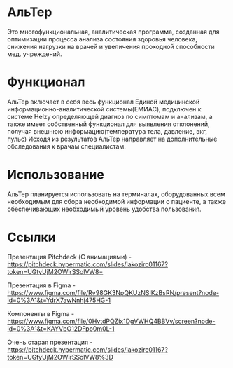 # АльТер
Это многофункциональная, аналитическая программа, созданная для оптимизации процесса анализа состояния здоровья человека, снижения нагрузки на врачей  и увеличения проходной способности мед. учреждений.
# Функционал
АльТер включает в себя весь функционал Единой медицинской информационно-аналитической системы(ЕМИАС), подключен к системе Helzy определяющей диагноз по симптомам и анализам, а также имеет собственный функционал для выявления отклонений, получая внешнюю информацию(температура тела, давление, экг, пульс)
Исходя из результатов АльТер направляет на дополнительные обследования к врачам специалистам.
# Использование
АльТер планируется использовать на терминалах, оборудованных всем необходимым для сбора необходимой информации о пациенте, а также обеспечивающих необходимый уровень удобства пользования.
# Cсылки

Презентация Pitchdeck (С анимациями) - https://pitchdeck.hypermatic.com/slides/lakozirc01167?token=UGtyUjM2OWlrSSolVW8=

Презентация в Figma - https://www.figma.com/file/Rv98GK3NpQKUzNSIKzBsRN/present?node-id=0%3A1&t=YdrX7awNnhj475HG-1

Компоненты в Figma - https://www.figma.com/file/0HvtdPQZix1DgVWHQ4BBVv/screen?node-id=0%3A1&t=KAYVbO12DFpo0m0L-1



















Очень старая презентация - https://pitchdeck.hypermatic.com/slides/lakozirc01167?token=UGtyUjM2OWlrSSolVW8%3D
